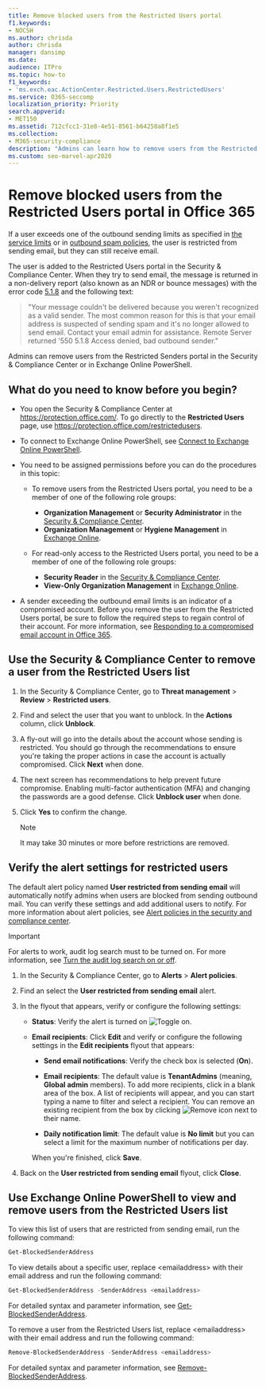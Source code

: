 ```yaml
---
title: Remove blocked users from the Restricted Users portal
f1.keywords:
- NOCSH
ms.author: chrisda
author: chrisda
manager: dansimp
ms.date:
audience: ITPro
ms.topic: how-to
f1_keywords:
- 'ms.exch.eac.ActionCenter.Restricted.Users.RestrictedUsers'
ms.service: O365-seccomp
localization_priority: Priority
search.appverid:
- MET150
ms.assetid: 712cfcc1-31e8-4e51-8561-b64258a8f1e5
ms.collection:
- M365-security-compliance
description: "Admins can learn how to remove users from the Restricted Users portal in Office 365. Users are added to the Restricted Users portal for sending outbound spam, typically as a result of account compromise."
ms.custom: seo-marvel-apr2020
---
```


# Remove blocked users from the Restricted Users portal in Office 365

If a user exceeds one of the outbound sending limits as specified in [the service limits](https://docs.microsoft.com/office365/servicedescriptions/exchange-online-service-description/exchange-online-limits#sending-limits-across-office-365-options) or in [outbound spam policies](configure-the-outbound-spam-policy.md), the user is restricted from sending email, but they can still receive email.

The user is added to the Restricted Users portal in the Security & Compliance Center. When they try to send email, the message is returned in a non-delivery report (also known as an NDR or bounce messages) with the error code [5.1.8](https://docs.microsoft.com/Exchange/mail-flow-best-practices/non-delivery-reports-in-exchange-online/fix-error-code-5-1-8-in-exchange-online) and the following text:

> "Your message couldn't be delivered because you weren't recognized as a valid sender. The most common reason for this is that
> your email address is suspected of sending spam and it's no longer allowed to send email.  Contact  your email admin for
> assistance. Remote Server returned '550 5.1.8 Access denied, bad outbound sender."

Admins can remove users from the Restricted Senders portal in the Security & Compliance Center or in Exchange Online PowerShell.

## What do you need to know before you begin?

- You open the Security & Compliance Center at <https://protection.office.com/>. To go directly to the **Restricted Users** page, use <https://protection.office.com/restrictedusers>.

- To connect to Exchange Online PowerShell, see [Connect to Exchange Online PowerShell](https://docs.microsoft.com/powershell/exchange/connect-to-exchange-online-powershell).

- You need to be assigned permissions before you can do the procedures in this topic:

  - To remove users from the Restricted Users portal, you need to be a member of one of the following role groups:

    - **Organization Management** or **Security Administrator** in the [Security & Compliance Center](permissions-in-the-security-and-compliance-center.md).
    - **Organization Management** or **Hygiene Management** in [Exchange Online](https://docs.microsoft.com/Exchange/permissions-exo/permissions-exo#role-groups).

  - For read-only access to the Restricted Users portal, you need to be a member of one of the following role groups:

    - **Security Reader** in the [Security & Compliance Center](permissions-in-the-security-and-compliance-center.md).
    - **View-Only Organization Management** in [Exchange Online](https://docs.microsoft.com/Exchange/permissions-exo/permissions-exo#role-groups).

- A sender exceeding the outbound email limits is an indicator of a compromised account. Before you remove the user from the Restricted Users portal, be sure to follow the required steps to regain control of their account. For more information, see [Responding to a compromised email account in Office 365](responding-to-a-compromised-email-account.md).

## Use the Security & Compliance Center to remove a user from the Restricted Users list

1. In the Security & Compliance Center, go to **Threat management** \> **Review** \> **Restricted users**.

2. Find and select the user that you want to unblock. In the **Actions** column, click **Unblock**.

3. A fly-out will go into the details about the account whose sending is restricted. You should go through the recommendations to ensure you're taking the proper actions in case the account is actually compromised. Click **Next** when done.

4. The next screen has recommendations to help prevent future compromise. Enabling multi-factor authentication (MFA) and changing the passwords are a good defense. Click **Unblock user** when done.

5. Click **Yes** to confirm the change.

   > [!NOTE]
   > It may take 30 minutes or more before restrictions are removed.

## Verify the alert settings for restricted users

The default alert policy named **User restricted from sending email** will automatically notify admins when users are blocked from sending outbound mail. You can verify these settings and add additional users to notify. For more information about alert policies, see [Alert policies in the security and compliance center](../../compliance/alert-policies.md).

> [!IMPORTANT]
> For alerts to work, audit log search must to be turned on. For more information, see [Turn the audit log search on or off](../../compliance/turn-audit-log-search-on-or-off.md).

1. In the Security & Compliance Center, go to **Alerts** \> **Alert policies**.

2. Find an select the **User restricted from sending email** alert.

3. In the flyout that appears, verify or configure the following settings:

   - **Status**: Verify the alert is turned on ![Toggle on](../../media/963dfcd0-1765-4306-bcce-c3008c4406b9.png).

   - **Email recipients**: Click **Edit** and verify or configure the following settings in the **Edit recipients** flyout that appears:

     - **Send email notifications**: Verify the check box is selected (**On**).

     - **Email recipients**: The default value is **TenantAdmins** (meaning, **Global admin** members). To add more recipients, click in a blank area of the box. A list of recipients will appear, and you can start typing a name to filter and select a recipient. You can remove an existing recipient from the box by clicking ![Remove icon](../../media/scc-remove-icon.png) next to their name.

     - **Daily notification limit**: The default value is **No limit** but you can select a limit for the maximum number of notifications per day.

     When you're finished, click **Save**.

4. Back on the **User restricted from sending email** flyout, click **Close**.

## Use Exchange Online PowerShell to view and remove users from the Restricted Users list

To view this list of users that are restricted from sending email, run the following command:

```powershell
Get-BlockedSenderAddress
```

To view details about a specific user, replace \<emailaddress\> with their email address and run the following command:

```powershell
Get-BlockedSenderAddress -SenderAddress <emailaddress>
```

For detailed syntax and parameter information, see [Get-BlockedSenderAddress](https://docs.microsoft.com/powershell/module/exchange/get-blockedsenderaddress).

To remove a user from the Restricted Users list, replace \<emailaddress\> with their email address and run the following command:

```powershell
Remove-BlockedSenderAddress -SenderAddress <emailaddress>
```

For detailed syntax and parameter information, see [Remove-BlockedSenderAddress](https://docs.microsoft.com/powershell/module/exchange/remove-blockedsenderaddress).
